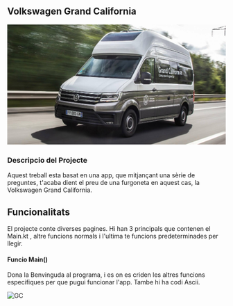 ## Volkswagen Grand California

![GC](https://github.com/mcalex468/Exercici-VW5Ampliat/blob/main/GrandCaliforniaRM.jpg)

### Descripcio del Projecte
Aquest treball esta basat en una app, que mitjançant una sèrie de preguntes, t'acaba dient el preu de una furgoneta en aquest cas, la Volkswagen Grand California.

## Funcionalitats
El projecte conte diverses pagines. Hi han 3 principals que contenen el Main.kt , altre funcions normals i l'ultima te funcions predeterminades per llegir.

#### Funcio Main()
Dona la Benvinguda al programa, i es on es criden les altres funcions especifiques per que pugui funcionar l'app. Tambe hi ha codi Ascii.

![GC]()
